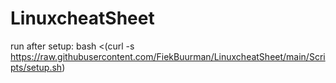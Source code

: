 # LinuxcheatSheet

run after setup:
bash <(curl -s https://raw.githubusercontent.com/FiekBuurman/LinuxcheatSheet/main/Scripts/setup.sh)
